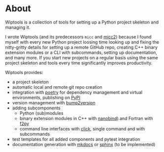 # About

Wiptools is a collection of tools for setting up a Python project skeleton and 
managing it. 

I wrote Wiptools (and its predecessors `micc` and 
[micc2](https://github.com/etijskens/et-micc2)) because I found myself with every new
Python project loosing time looking up and fixing the nitty-gritty details for setting
up a remote GitHub repo, creating C++ binary extension modules or a CLI with subcommands, 
setting up documentation, and many more. If you start new projects on a regular basis 
using the same project skeleton and tools every time significantly improves productivity.    

Wiptools provides:

- a project skeleton
- automatic local and remote git repo creation
- integration with [poetry](https://python-poetry.org/) for dependency management 
  and virtual environments, publishing on [PyPI](https://pypi.org)
- version management with [bump2version](https://github.com/c4urself/bump2version)
- adding subcomponents 
    - Python (sub)modules
    - binary extension modules in C++ with [nanobind](https://nanobind.readthedocs.io/en/latest/))
      and Fortran with [f2py](https://numpy.org/doc/stable/f2py/)
    - command line interfaces with [click](https://click.palletsprojects.com/en/), 
      single command and with subcommands
- test templates for all added components and pytest integration
- documentation generation with [mkdocs](https://www.mkdocs.org) or 
  [sphinx](https://www.sphinx-doc.org/en/master/) (to be implemented)

